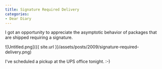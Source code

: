 ```yaml
---
title: Signature Required Delivery
categories:
- Dear Diary
---
```


I got an opportunity to appreciate the asymptotic behavior of packages that are shipped requiring a signature.

![Untitled.png]({{ site.url }}/assets/posts/2009/signature-required-delivery.png)

I've scheduled a pickup at the UPS office tonight. :-)
